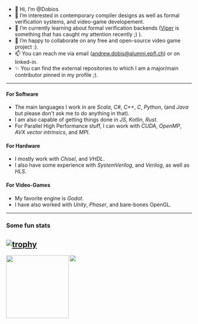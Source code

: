 - 👋 Hi, I’m @Dobios
- 👀 I’m interested in contemporary compiler designs as well as formal verification systems, and video-game developement.  
- 🌱 I’m currently learning about formal verification backends ([Viper](https://github.com/viperproject) is something that has caught my attention recently ;) ).
- 💞️ I’m happy to collaborate on any free and open-source video game project :).
- 📫 You can reach me via email (andrew.dobis@alumni.epfl.ch) or on linked-in.  
- ✨ You can find the external repositories to which I am a major/main contributor pinned in my profile ;).  
**********************************
#### For Software  
- The main languages I work in are *Scala*, *C#*, *C++*, *C*, *Python*, (and *Java* but please don't ask me to do anything in that). 
- I am also capable of getting things done in *JS*, *Kotlin*, *Rust*.  
- For Parallel High Performance stuff, I can work with *CUDA*, *OpenMP*, *AVX vector intrinsics*, and *MPI*. 
  
#### For Hardware  
- I mostly work with *Chisel*, and *VHDL*.  
- I also have some experience with *SystemVerilog*, and *Verilog*, as well as *HLS*.  
    
#### For Video-Games  
- My favorite engine is *Godot*.  
- I have also worked with *Unity*, *Phaser*, and bare-bones OpenGL.  
********************************  
### Some fun stats  
[![trophy](https://github-profile-trophy.vercel.app/?username=dobios&theme=onedark)](https://github.com/ryo-ma/github-profile-trophy)  
---

<div>
  <img height="170" align="left" src="https://github-readme-stats.vercel.app/api?username=dobios&count_private=true&include_all_commits=true&theme=onedark" />
  <img src="https://github-readme-stats.vercel.app/api/top-langs/?username=dobios&layout=compact&theme=onedark" />
</div>

<!---
Dobios/Dobios is a ✨ special ✨ repository because its `README.md` (this file) appears on your GitHub profile.
You can click the Preview link to take a look at your changes.
--->
